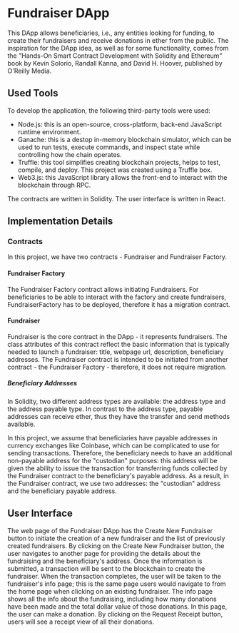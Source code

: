 # Fundraiser DApp
This DApp allows beneficiaries, i.e., any entities looking for funding, to create their fundraisers and receive donations in ether from the public.
The inspiration for the DApp idea, as well as for some functionality, comes from the "Hands-On Smart Contract Development with Solidity and Ethereum" book by Kevin Solorio, Randall Kanna, and David H. Hoover, published by O'Reilly Media.

## Used Tools

To develop the application, the following third-party tools were used:
* Node.js: this is an open-source, cross-platform, back-end JavaScript runtime environment.
* Ganache: this is a destop in-memory blockchain simulator, which can be used to run tests, execute commands, and inspect state while controlling how the chain operates.
* Truffle: this tool simplifies creating blockchain projects, helps to test, compile, and deploy. This project was created using a Truffle box.
* Web3.js: this JavaScript library allows the front-end to interact with the blockchain through RPC.

The contracts are written in Solidity.
The user interface is written in React.

## Implementation Details

### Contracts
In this project, we have two contracts - Fundraiser and Fundraiser Factory.

#### Fundraiser Factory
The Fundraiser Factory contract allows initiating Fundraisers. For beneficiaries to be able to interact with the factory and create fundraisers, FundraiserFactory has to be deployed, therefore it has a migration contract.

#### Fundraiser

Fundraiser is the core contract in the DApp - it represents fundraisers. The class attributes of this contract reflect the basic information that is typically needed to launch a fundraiser: title, webpage url, description, beneficiary addresses.
The Fundraiser contract is intended to be initiated from another contract - the Fundraiser Factory - therefore, it does not require migration. 

##### Beneficiary Addresses
In Solidity, two different address types are available: the address type and the address payable type. In contrast to the address type, payable addresses can receive ether, thus they have the transfer and send methods available. 

In this project, we assume that beneficiaries have payable addresses in currency exchanges like Coinbase, which can be complicated to use for sending transactions.
Therefore, the beneficiary needs to have an additional non-payable address for the "custodian" purposes: this address will be given the ability to issue the transaction for transferring funds collected by the Fundraiser contract to the beneficiary's payable address. As a result, in the Fundraiser contract, we use two addresses: the "custodian" address and the beneficiary payable address.

## User Interface
The web page of the Fundraiser DApp has the Create New Fundraiser button to initiate the creation of a new fundraiser and the list of previously created fundraisers. By clicking on the Create New Fundraiser button, the user navigates to another page for providing the details about the fundraising and the beneficiary's address. Once the information is submitted, a transaction will be sent to the blockchain to create the fundraiser. When the transaction completes, the user will be taken to the fundraiser's info page; this is the same page users would navigate to from the home page when clicking on an existing fundraiser. The info page shows all the info about the fundraising, including how many donations have been made and the total dollar value of those donations. In this page, the user can make a donation. By clicking on the Request Receipt button, users will see a receipt view of all their donations.
